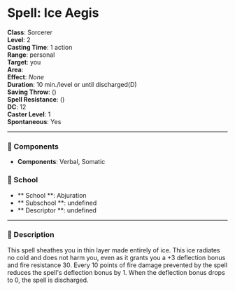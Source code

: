 
# Spell: Ice Aegis
**Class**: Sorcerer  
**Level**: 2  
**Casting Time**: 1 action  
**Range**: personal  
**Target**: you  
**Area**:   
**Effect**: _None_  
**Duration**: 10 min./level or until discharged(D)  
**Saving Throw**:  ()  
**Spell Resistance**:  ()  
**DC**: 12  
**Caster Level**: 1  
**Spontaneous**: Yes

---

### 🔮 Components
- **Components**: Verbal, Somatic

### 🏫 School
- ** School **: Abjuration
- ** Subschool **: undefined
- ** Descriptor **: undefined
---

### 📜 Description
This spell sheathes you in thin layer made entirely of ice. This ice radiates no cold and does not harm you, even as it grants you a +3 deflection bonus and fire resistance 30. Every 10 points of fire damage prevented by the spell reduces the spell's deflection bonus by 1. When the deflection bonus drops to 0, the spell is discharged.
